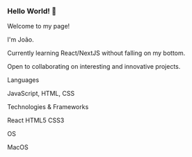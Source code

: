 ### Hello World! 👋

Welcome to my page!

I'm João.

Currently learning React/NextJS without falling on my bottom.

Open to collaborating on interesting and innovative projects.


Languages

JavaScript, HTML, CSS


Technologies & Frameworks

React HTML5 CSS3


OS

MacOS 
<!--
**JoaoNJC/JoaoNJC** is a ✨ _special_ ✨ repository because its `README.md` (this file) appears on your GitHub profile.

Here are some ideas to get you started:

- 🔭 I’m currently working on ...
- 🌱 I’m currently learning ...
- 👯 I’m looking to collaborate on ...
- 🤔 I’m looking for help with ...
- 💬 Ask me about ...
- 📫 How to reach me: ...
- 😄 Pronouns: ...
- ⚡ Fun fact: ...
-->

